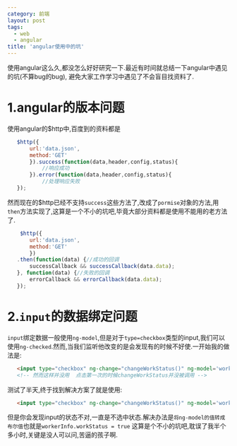 ```yaml
---
category: 前端
layout: post
tags:
  - web
  - angular
title: 'angular使用中的坑'
---
```

使用angular这么久,都没怎么好好研究一下.最近有时间就总结一下angular中遇见的坑(不算bug的bug),
避免大家工作学习中遇见了不会盲目找资料了.

<!--more-->
# 1.angular的版本问题

使用angular的$http中,百度到的资料都是
 ```js
    $http({
        url:'data.json',
        method:'GET'
        }).success(function(data,header,config,status){
            //响应成功
        }).error(function(data,header,config,status){
            //处理响应失败
    });
 ```
然而现在的$http已经不支持`success`这些方法了,改成了`pormise`对象的方法,用`then`方法实现了,这算是一个不小的坑吧,毕竟大部分资料都是使用不能用的老方法了.

 ```js
     $http({
        url:'data.json',
        method:'GET'
        })
    .then(function(data) {//成功的回调
        successCallback && successCallback(data.data);
    }, function(data) {//失败的回调
        errorCallback && errorCallback(data.data);
    });
 ```

# 2.`input`的数据绑定问题

 `input`绑定数据一般使用`ng-model`,但是对于`type=checkbox`类型的input,我们可以使用`ng-checked`.然而,当我们监听他改变的是会发现有的时候不好使.一开始我的做法是:
 ```html
    <input type="checkbox" ng-change="changeWorkStatus()" ng-model='workerInfo.workStatus' ng-checked = "workerInfo.workStatus" class="dn">
    <!-- 然而这样并没用  点击第一次的时候changeWorkStatus并没被调用 -->
 ```
测试了半天,终于找到解决方案了就是使用:

 ```html
    <input type="checkbox" ng-change="changeWorkStatus()" ng-model='workerInfo.workStatus' class="dn">
 ```
 
但是你会发现input的状态不对,一直是不选中状态.解决办法是`将ng-model的值转成布尔值`也就是`workerInfo.workStatus = true`
    这算是个不小的坑吧,耽误了我半个多小时,关键是没人可以问,苦逼的孩子啊.


 